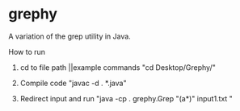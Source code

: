# grephy

A variation of the grep utility in Java.

How to run
 
1) cd to file path           ||example commands   "cd Desktop/Grephy/"

2) Compile code                                   "javac -d . *.java"

3) Redirect input and run                         "java -cp . grephy.Grep "(a*)" input1.txt "
